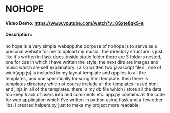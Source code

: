# NOHOPE
#### Video Demo: https://www.youtube.com/watch?v=6Sxte8qkS-s
#### Description:
no hope is a very simple webapp.the porpuse of nohope is to serve as a presonal website for me to upload
my music , the directory structure is just like it's written in flask docs.
inside static folder there are 3 folders nested, one for css in which i have written the style, the next
dirs are images and music which are self explanatory.
i also written two javascript files , one of wich(app.js) is included in my layout template and applies to
all the templates, and one specifically for song.html template.
then there is templates directory which of course include all the templates i used html, and jinja in all of 
the templates.
there is my db file which i store all the data too keep track of users info and comments etc. 
app.py contains all the code for web application which i've written in python using flask and a few other libs.
i created helpers.py just to make my project more readable.

